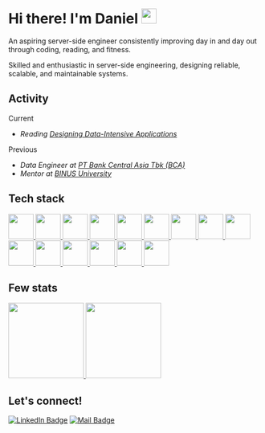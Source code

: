 # Hi there! I'm Daniel <img src="https://raw.githubusercontent.com/MartinHeinz/MartinHeinz/master/wave.gif" width="30px">

An aspiring server-side engineer consistently improving day in and day out through coding, reading, and fitness.

Skilled and enthusiastic in server-side engineering, designing reliable, scalable, and maintainable systems.

## Activity

Current
- _Reading [Designing Data-Intensive Applications](https://www.oreilly.com/library/view/designing-data-intensive-applications/9781491903063/)_

Previous
- _Data Engineer at [PT Bank Central Asia Tbk (BCA)](https://www.bca.co.id/)_
- _Mentor at [BINUS University](https://binus.ac.id/)_

## Tech stack

<a href="https://aws.amazon.com/"> <img src="https://cdn.jsdelivr.net/gh/devicons/devicon@latest/icons/amazonwebservices/amazonwebservices-original-wordmark.svg" height="50em" /> </a>
<a href="https://spring.io/"> <img src="https://cdn.jsdelivr.net/gh/devicons/devicon/icons/spring/spring-original.svg" height="50em"/> </a>
<a href="https://www.java.com/"> <img src="https://cdn.jsdelivr.net/gh/devicons/devicon/icons/java/java-original.svg" height="50em"/> </a>
<a href="https://go.dev/"> <img src="https://cdn.jsdelivr.net/gh/devicons/devicon/icons/go/go-original.svg" height="50em"/> </a>
<a href="https://www.python.org/"> <img src="https://cdn.jsdelivr.net/gh/devicons/devicon/icons/python/python-original.svg" height="50em"/> </a>
<a href="https://www.cprogramming.com/"> <img src="https://cdn.jsdelivr.net/gh/devicons/devicon/icons/c/c-original.svg" height="50em"/> </a>
<a href="https://www.atlassian.com/software/jira"> <img src="https://cdn.jsdelivr.net/gh/devicons/devicon/icons/jira/jira-original.svg" height="50em"/> </a>
<a href="https://www.atlassian.com/software/confluence"> <img src="https://cdn.jsdelivr.net/gh/devicons/devicon/icons/confluence/confluence-original.svg" height="50em"/> </a>
<a href="https://git-scm.com/"> <img src="https://cdn.jsdelivr.net/gh/devicons/devicon/icons/git/git-original.svg" height="50em"/> </a>
<a href="https://www.docker.com/"> <img src="https://cdn.jsdelivr.net/gh/devicons/devicon/icons/docker/docker-original.svg" height="50em"/> </a>
<a href="https://kafka.apache.org/"> <img src="https://cdn.jsdelivr.net/gh/devicons/devicon@latest/icons/apachekafka/apachekafka-original.svg" height="50em"/> </a>
<a href="https://www.postgresql.org/"> <img src="https://cdn.jsdelivr.net/gh/devicons/devicon/icons/postgresql/postgresql-original.svg" height="50em"/> </a>
<a href="https://www.mysql.com/"> <img src="https://cdn.jsdelivr.net/gh/devicons/devicon/icons/mysql/mysql-original.svg" height="50em"/> </a>
<a href="https://redis.io/"> <img src="https://cdn.jsdelivr.net/gh/devicons/devicon/icons/redis/redis-original.svg" height="50em"/> </a>
<a href="https://www.mongodb.com/"> <img src="https://cdn.jsdelivr.net/gh/devicons/devicon@latest/icons/mongodb/mongodb-original.svg" height="50em"/> </a>

## Few stats

<a href="https://github.com/dzniel">
 <img height="150em" src="https://github-readme-stats.vercel.app/api?username=dzniel&theme=buefy&show_icons=true"/>
 <img height="150em" src="https://github-readme-stats.vercel.app/api/top-langs/?username=dzniel&theme=buefy&layout=compact"/>
</a>

## Let's connect!

[![LinkedIn Badge](https://img.shields.io/badge/Linkedin-color?style=for-the-badge&logo=linkedin&logoColor=white&labelColor=%230e76a8&color=%230e76a8)](https://linkedin.com/in/dzniel)
[![Mail Badge](https://img.shields.io/badge/Mail-color?style=for-the-badge&logo=icloud&labelColor=white&color=white)](mailto:dzniel@icloud.com)

<!--        
**dzniel/dzniel** is a ✨ _special_ ✨ repository because its `README.md` (this file) appears on your GitHub profile.

Here are some ideas to get you started:

- 🔭 I’m currently working on ...
- 🌱 I’m currently learning ...
- 👯 I’m looking to collaborate on ...
- 🤔 I’m looking for help with ...
- 💬 Ask me about ...
- 📫 How to reach me: ...
- 😄 Pronouns: ...
- ⚡ Fun fact: ...
-->
